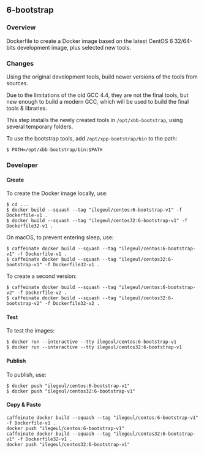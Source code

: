 ## 6-bootstrap

### Overview

Dockerfile to create a Docker image based on the latest CentOS 6 32/64-bits development image, plus selected new tools.

### Changes

Using the original development tools, build newer versions of the tools from sources. 

Due to the limitations of the old GCC 4.4, they are not the final tools, but new enough to build a modern GCC, which will be used to build the final tools & libraries.

This step installs the newly created tools in `/opt/xbb-bootstrap`, using several temporary folders.

To use the bootstrap tools, add `/opt/xpp-bootstrap/bin` to the path:

```console
$ PATH=/opt/xbb-bootstrap/bin:$PATH
```

### Developer

#### Create

To create the Docker image locally, use:

```console
$ cd ...
$ docker build --squash --tag "ilegeul/centos:6-bootstrap-v1" -f Dockerfile-v1 .
$ docker build --squash --tag "ilegeul/centos32:6-bootstrap-v1" -f Dockerfile32-v1 .
```

On macOS, to prevent entering sleep, use:

```console
$ caffeinate docker build --squash --tag "ilegeul/centos:6-bootstrap-v1" -f Dockerfile-v1 .
$ caffeinate docker build --squash --tag "ilegeul/centos32:6-bootstrap-v1" -f Dockerfile32-v1 .
```

To create a second version:

```console
$ caffeinate docker build --squash --tag "ilegeul/centos:6-bootstrap-v2" -f Dockerfile-v2 .
$ caffeinate docker build --squash --tag "ilegeul/centos32:6-bootstrap-v2" -f Dockerfile32-v2 .
```

#### Test

To test the images:

```console
$ docker run --interactive --tty ilegeul/centos:6-bootstrap-v1
$ docker run --interactive --tty ilegeul/centos32:6-bootstrap-v1
```

#### Publish

To publish, use:

```console
$ docker push "ilegeul/centos:6-bootstrap-v1"
$ docker push "ilegeul/centos32:6-bootstrap-v1"
```

#### Copy & Paste

```
caffeinate docker build --squash --tag "ilegeul/centos:6-bootstrap-v1" -f Dockerfile-v1 .
docker push "ilegeul/centos:6-bootstrap-v1"
caffeinate docker build --squash --tag "ilegeul/centos32:6-bootstrap-v1" -f Dockerfile32-v1 .
docker push "ilegeul/centos32:6-bootstrap-v1"

```